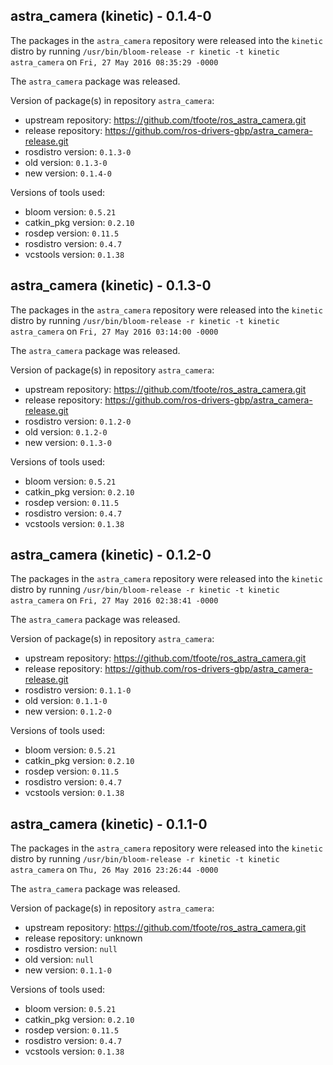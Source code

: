 ## astra_camera (kinetic) - 0.1.4-0

The packages in the `astra_camera` repository were released into the `kinetic` distro by running `/usr/bin/bloom-release -r kinetic -t kinetic astra_camera` on `Fri, 27 May 2016 08:35:29 -0000`

The `astra_camera` package was released.

Version of package(s) in repository `astra_camera`:

- upstream repository: https://github.com/tfoote/ros_astra_camera.git
- release repository: https://github.com/ros-drivers-gbp/astra_camera-release.git
- rosdistro version: `0.1.3-0`
- old version: `0.1.3-0`
- new version: `0.1.4-0`

Versions of tools used:

- bloom version: `0.5.21`
- catkin_pkg version: `0.2.10`
- rosdep version: `0.11.5`
- rosdistro version: `0.4.7`
- vcstools version: `0.1.38`


## astra_camera (kinetic) - 0.1.3-0

The packages in the `astra_camera` repository were released into the `kinetic` distro by running `/usr/bin/bloom-release -r kinetic -t kinetic astra_camera` on `Fri, 27 May 2016 03:14:00 -0000`

The `astra_camera` package was released.

Version of package(s) in repository `astra_camera`:

- upstream repository: https://github.com/tfoote/ros_astra_camera.git
- release repository: https://github.com/ros-drivers-gbp/astra_camera-release.git
- rosdistro version: `0.1.2-0`
- old version: `0.1.2-0`
- new version: `0.1.3-0`

Versions of tools used:

- bloom version: `0.5.21`
- catkin_pkg version: `0.2.10`
- rosdep version: `0.11.5`
- rosdistro version: `0.4.7`
- vcstools version: `0.1.38`


## astra_camera (kinetic) - 0.1.2-0

The packages in the `astra_camera` repository were released into the `kinetic` distro by running `/usr/bin/bloom-release -r kinetic -t kinetic astra_camera` on `Fri, 27 May 2016 02:38:41 -0000`

The `astra_camera` package was released.

Version of package(s) in repository `astra_camera`:

- upstream repository: https://github.com/tfoote/ros_astra_camera.git
- release repository: https://github.com/ros-drivers-gbp/astra_camera-release.git
- rosdistro version: `0.1.1-0`
- old version: `0.1.1-0`
- new version: `0.1.2-0`

Versions of tools used:

- bloom version: `0.5.21`
- catkin_pkg version: `0.2.10`
- rosdep version: `0.11.5`
- rosdistro version: `0.4.7`
- vcstools version: `0.1.38`


## astra_camera (kinetic) - 0.1.1-0

The packages in the `astra_camera` repository were released into the `kinetic` distro by running `/usr/bin/bloom-release -r kinetic -t kinetic astra_camera` on `Thu, 26 May 2016 23:26:44 -0000`

The `astra_camera` package was released.

Version of package(s) in repository `astra_camera`:

- upstream repository: https://github.com/tfoote/ros_astra_camera.git
- release repository: unknown
- rosdistro version: `null`
- old version: `null`
- new version: `0.1.1-0`

Versions of tools used:

- bloom version: `0.5.21`
- catkin_pkg version: `0.2.10`
- rosdep version: `0.11.5`
- rosdistro version: `0.4.7`
- vcstools version: `0.1.38`


